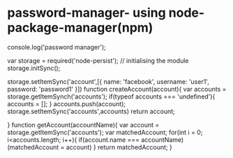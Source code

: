 # password-manager- using node-package-manager(npm)

console.log('password manager');

var storage = required('node-persist');  // initialising the module
storage.initSync();

storage.setItemSync('account',[{
	name: 'facebook',
	username: 'user1',
	password: 'password1'
}])
function createAccount(account){
	var accounts = storage.getItemSynch('accounts');
	if(typeof accounts === 'undefined'){
		accounts = [];
	}
	accounts.push(account);
	storage.setItemSync('accounts',accounts)
	return account;
	
}
function getAccount(accountName){
	var account = storage.getItemSync('accounts'); 
	var matchedAccount;
	for(int i = 0; i<accounts.length; i++){
		if(account.name === accountName)
			(matchedAccount = account)
	}
	return matchedAccount;
}
